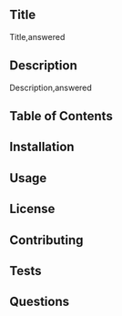 
## Title
Title,answered

## Description
Description,answered

## Table of Contents

## Installation

## Usage

## License

## Contributing

## Tests

## Questions
